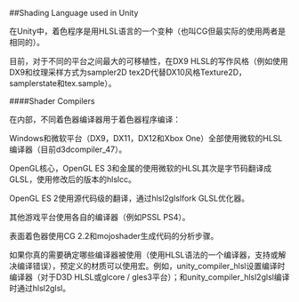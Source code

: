 ##Shading Language used in Unity

在Unity中，着色程序是用HLSL语言的一个变种（也叫CG但最实际的使用两者是相同的）。

目前，对于不同的平台之间最大的可移植性，在DX9 HLSL的写作风格（例如使用DX9和纹理采样方式为sampler2D tex2D代替DX10风格Texture2D，samplerstate和tex.sample）。

####Shader Compilers

在内部，不同着色器编译器用于着色器程序编译：

Windows和微软平台（DX9，DX11，DX12和Xbox One）全部使用微软的HLSL编译器（目前d3dcompiler_47）。

OpenGL核心，OpenGL ES 3和金属的使用微软的HLSL其次是字节码翻译成GLSL，使用修改后的版本的hlslcc。

OpenGL ES 2使用源代码级的翻译，通过hlsl2glslfork GLSL优化器。

其他游戏平台使用各自的编译器（例如PSSL PS4）。

表面着色器使用CG 2.2和mojoshader生成代码的分析步骤。

如果你真的需要确定哪些编译器被使用（使用HLSL语法的一个编译器，支持或解决编译错误），预定义的材质可以使用宏。例如，unity_compiler_hlsl设置编译时编译器（对于D3D HLSL或glcore / gles3平台）；和unity_compiler_hlsl2glsl编译时通过hlsl2glsl。